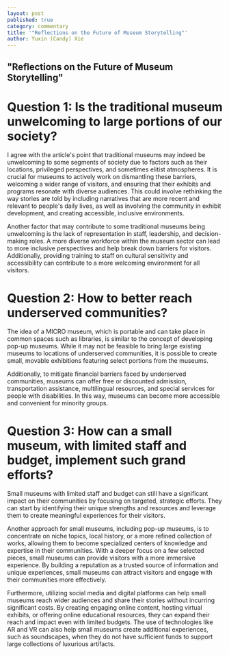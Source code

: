 ```yaml
---
layout: post
published: true
category: commentary
title: '"Reflections on the Future of Museum Storytelling"'
author: Yuxin (Candy) Xie
---
```

## "Reflections on the Future of Museum Storytelling"


# Question 1: Is the traditional museum unwelcoming to large portions of our society?

I agree with the article's point that traditional museums may indeed be unwelcoming to some segments of society due to factors such as their locations, privileged perspectives, and sometimes elitist atmospheres. It is crucial for museums to actively work on dismantling these barriers, welcoming a wider range of visitors, and ensuring that their exhibits and programs resonate with diverse audiences. This could involve rethinking the way stories are told by including narratives that are more recent and relevant to people's daily lives, as well as involving the community in exhibit development, and creating accessible, inclusive environments.

Another factor that may contribute to some traditional museums being unwelcoming is the lack of representation in staff, leadership, and decision-making roles. A more diverse workforce within the museum sector can lead to more inclusive perspectives and help break down barriers for visitors. Additionally, providing training to staff on cultural sensitivity and accessibility can contribute to a more welcoming environment for all visitors.

# Question 2: How to better reach underserved communities?

The idea of a MICRO museum, which is portable and can take place in common spaces such as libraries, is similar to the concept of developing pop-up museums. While it may not be feasible to bring large existing museums to locations of underserved communities, it is possible to create small, movable exhibitions featuring select portions from the museums.

Additionally, to mitigate financial barriers faced by underserved communities, museums can offer free or discounted admission, transportation assistance, multilingual resources, and special services for people with disabilities. In this way, museums can become more accessible and convenient for minority groups.

# Question 3: How can a small museum, with limited staff and budget, implement such grand efforts?

Small museums with limited staff and budget can still have a significant impact on their communities by focusing on targeted, strategic efforts. They can start by identifying their unique strengths and resources and leverage them to create meaningful experiences for their visitors.

Another approach for small museums, including pop-up museums, is to concentrate on niche topics, local history, or a more refined collection of works, allowing them to become specialized centers of knowledge and expertise in their communities. With a deeper focus on a few selected pieces, small museums can provide visitors with a more immersive experience. By building a reputation as a trusted source of information and unique experiences, small museums can attract visitors and engage with their communities more effectively.

Furthermore, utilizing social media and digital platforms can help small museums reach wider audiences and share their stories without incurring significant costs. By creating engaging online content, hosting virtual exhibits, or offering online educational resources, they can expand their reach and impact even with limited budgets. The use of technologies like AR and VR can also help small museums create additional experiences, such as soundscapes, when they do not have sufficient funds to support large collections of luxurious artifacts.



